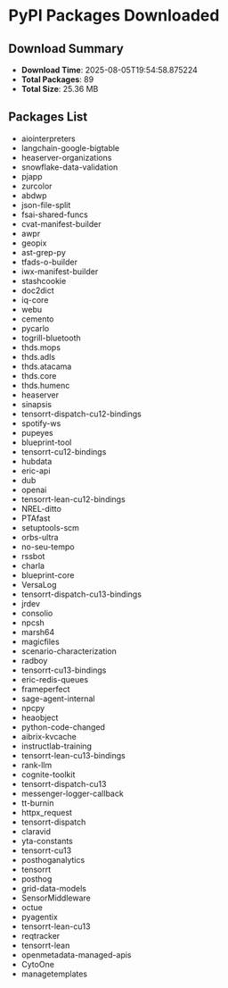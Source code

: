 # PyPI Packages Downloaded

## Download Summary
- **Download Time**: 2025-08-05T19:54:58.875224
- **Total Packages**: 89
- **Total Size**: 25.36 MB

## Packages List
- aiointerpreters
- langchain-google-bigtable
- heaserver-organizations
- snowflake-data-validation
- pjapp
- zurcolor
- abdwp
- json-file-split
- fsai-shared-funcs
- cvat-manifest-builder
- awpr
- geopix
- ast-grep-py
- tfads-o-builder
- iwx-manifest-builder
- stashcookie
- doc2dict
- iq-core
- webu
- cemento
- pycarlo
- togrill-bluetooth
- thds.mops
- thds.adls
- thds.atacama
- thds.core
- thds.humenc
- heaserver
- sinapsis
- tensorrt-dispatch-cu12-bindings
- spotify-ws
- pupeyes
- blueprint-tool
- tensorrt-cu12-bindings
- hubdata
- eric-api
- dub
- openai
- tensorrt-lean-cu12-bindings
- NREL-ditto
- PTAfast
- setuptools-scm
- orbs-ultra
- no-seu-tempo
- rssbot
- charla
- blueprint-core
- VersaLog
- tensorrt-dispatch-cu13-bindings
- jrdev
- consolio
- npcsh
- marsh64
- magicfiles
- scenario-characterization
- radboy
- tensorrt-cu13-bindings
- eric-redis-queues
- frameperfect
- sage-agent-internal
- npcpy
- heaobject
- python-code-changed
- aibrix-kvcache
- instructlab-training
- tensorrt-lean-cu13-bindings
- rank-llm
- cognite-toolkit
- tensorrt-dispatch-cu13
- messenger-logger-callback
- tt-burnin
- httpx_request
- tensorrt-dispatch
- claravid
- yta-constants
- tensorrt-cu13
- posthoganalytics
- tensorrt
- posthog
- grid-data-models
- SensorMiddleware
- octue
- pyagentix
- tensorrt-lean-cu13
- reqtracker
- tensorrt-lean
- openmetadata-managed-apis
- CytoOne
- managetemplates
